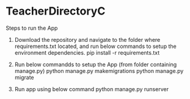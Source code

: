 # TeacherDirectoryC
 
 Steps to run the App
 
 1) Download the repository and navigate to the folder where requirements.txt located, and run below commands to setup the environment dependencies.
 		pip install -r requirements.txt
		
2) Run below commandds to setup the App (from folder containing manage.py)
		python manage.py makemigrations
		python manage.py migrate
		
3) Run app using below command
		python manage.py runserver
		
 
